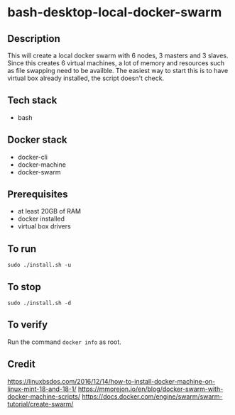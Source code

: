 # bash-desktop-local-docker-swarm

## Description
This will create a local docker swarm with 6 nodes, 3 masters and 3 slaves. Since this creates 6 virtual machines,
a lot of memory and resources such as file swapping need to be availble. The easiest way to start this is to have
virtual box already installed, the script doesn't check.

## Tech stack
- bash

## Docker stack
- docker-cli
- docker-machine
- docker-swarm

## Prerequisites
- at least 20GB of RAM
- docker installed
- virtual box drivers

## To run
```sudo ./install.sh -u```

## To stop
```sudo ./install.sh -d```

## To verify
Run the command `docker info` as root.

## Credit
https://linuxbsdos.com/2016/12/14/how-to-install-docker-machine-on-linux-mint-18-and-18-1/
https://mmorejon.io/en/blog/docker-swarm-with-docker-machine-scripts/
https://docs.docker.com/engine/swarm/swarm-tutorial/create-swarm/
